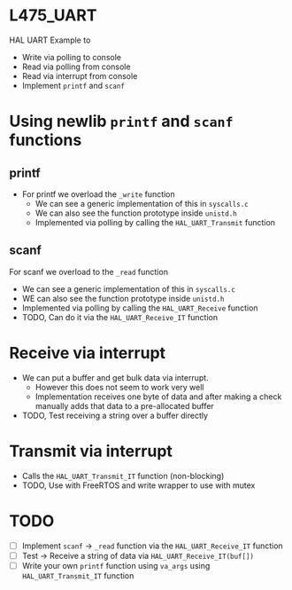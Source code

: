 # L475_UART

HAL UART Example to

- Write via polling to console
- Read via polling from console
- Read via interrupt from console
- Implement `printf` and `scanf`

# Using newlib `printf` and `scanf` functions

## printf

- For printf we overload the `_write` function
  - We can see a generic implementation of this in `syscalls.c`
  - We can also see the function prototype inside `unistd.h`
  - Implemented via polling by calling the `HAL_UART_Transmit` function

## scanf 

For scanf we overload to the `_read` function
  - We can see a generic implementation of this in `syscalls.c`
  - WE can also see the function prototype inside `unistd.h`
  - Implemented via polling by calling the `HAL_UART_Receive` function
  - TODO, Can do it via the `HAL_UART_Receive_IT` function

# Receive via interrupt

- We can put a buffer and get bulk data via interrupt.
  - However this does not seem to work very well
  - Implementation receives one byte of data and after making a check manually adds that data to a pre-allocated buffer
- TODO, Test receiving a string over a buffer directly

# Transmit via interrupt

- Calls the `HAL_UART_Transmit_IT` function (non-blocking)
- TODO, Use with FreeRTOS and write wrapper to use with mutex

# TODO

- [ ] Implement `scanf` -> `_read` function via the `HAL_UART_Receive_IT` function
- [ ] Test -> Receive a string of data via `HAL_UART_Receive_IT(buf[])`
- [ ] Write your own `printf` function using `va_args` using `HAL_UART_Transmit_IT` function
